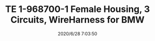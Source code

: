 ﻿---
layout: post 
title: TE 1-968700-1 Female Housing, 3 Circuits, WireHarness for BMW
tags: TE
categories: wire-harness
overview: TE 1-9887001-1 Female Housing, 3 Circuits, WireHarness for BMW
series: 
part_number: 1-9887001-1
thumb_img: static/202006/365-thumb-20200628150443.jpg
small_img: static/202006/365-20200628150443.jpg
date: 2020/6/28 7:03:50
---



